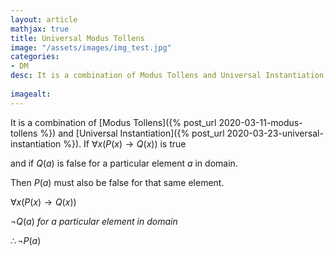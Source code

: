 ```yaml
---
layout: article
mathjax: true
title: Universal Modus Tollens
image: "/assets/images/img_test.jpg"
categories:
- DM
desc: It is a combination of Modus Tollens and Universal Instantiation.
 
imagealt: 
---
```


It is a combination of [Modus Tollens]({% post_url 2020-03-11-modus-tollens %}) and [Universal Instantiation]({% post_url 2020-03-23-universal-instantiation %}).
If $\forall x(P(x) \to Q(x))$ is true

































































































































































































































































































































































and if $Q(a)$ is false for a particular element $a$ in domain.

































































































































































































































































































































































Then $P(a)$ must also be false for that same element.


































































































































































































































































































































































$\forall x(P(x) \to Q(x))$

































































































































































































































































































































































$\neg Q(a)\ for\ a\ particular\ element\ in\ domain$

































































































































































































































































































































































$\therefore \neg P(a)$
































































































































































































































































































































































